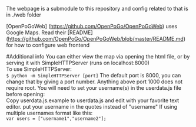 The webpage is a submodule to this repository and config related to that is in ./web folder

[OpenPoGoWeb] (https://github.com/OpenPoGo/OpenPoGoWeb) uses Google Maps. Read their [README] (https://github.com/OpenPoGo/OpenPoGoWeb/blob/master/README.md) for how to configure web frontend

#Additional info
You can either view the map via opening the html file, or by serving it with SimpleHTTPServer (runs on localhost:8000)  
To use SimpleHTTPServer:  
```$ python -m SimpleHTTPServer [port]```
The default port is 8000, you can change that by giving a port number.
Anything above port 1000 does not require root.
You will need to set your username(s) in the userdata.js file before opening:  
Copy userdata.js.example to userdata.js and edit with your favorite text editor.
put your username in the quotes instead of "username"
If using multiple usernames format like this:  
```var users = ["username1","username2"];```